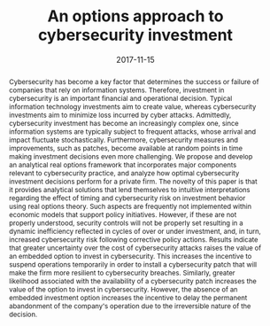 ---
title: "An options approach to cybersecurity investment"
abstract: "Cybersecurity has become a key factor that determines the success or failure of companies that rely on information systems. Therefore, investment in cybersecurity is an important financial and operational decision. Typical information technology investments aim to create value, whereas cybersecurity investments aim to minimize loss incurred by cyber attacks. Admittedly, cybersecurity investment has become an increasingly complex one, since information systems are typically subject to frequent attacks, whose arrival and impact fluctuate stochastically. Furthermore, cybersecurity measures and improvements, such as patches, become available at random points in time making investment decisions even more challenging. We propose and develop an analytical real options framework that incorporates major components relevant to cybersecurity practice, and analyze how optimal cybersecurity investment decisions perform for a private firm. The novelty of this paper is that it provides analytical solutions that lend themselves to intuitive interpretations regarding the effect of timing and cybersecurity risk on investment behavior using real options theory. Such aspects are frequently not implemented within economic models that support policy initiatives. However, if these are not properly understood, security controls will not be properly set resulting in a dynamic inefficiency reflected in cycles of over or under investment, and, in turn, increased cybersecurity risk following corrective policy actions. Results indicate that greater uncertainty over the cost of cybersecurity attacks raises the value of an embedded option to invest in cybersecurity. This increases the incentive to suspend operations temporarily in order to install a cybersecurity patch that will make the firm more resilient to cybersecurity breaches. Similarly, greater likelihood associated with the availability of a cybersecurity patch increases the value of the option to invest in cybersecurity. However, the absence of an embedded investment option increases the incentive to delay the permanent abandonment of the company's operation due to the irreversible nature of the decision."
collection: publications
permalink: /publication/chronopoulos2017options
date: 2017-11-15
venue: 'IEEE Access'
paperurl: '/files/pdf/papers/chronopoulos2017options.pdf'
link: 'https://ieeexplore.ieee.org/document/8110826'
citation: 'Michail Chronopoulos, Emmanouil Panaousis, Jens Grossklags (2017). 
	&quot;An options approach to cybersecurity investment.&quot; 
	<i>IEEE Access</i>, 16(4), 12175-12186.<br>
	<span style="color:#2979ab;">(JCR 2017: 3.557, CiteScore: 2.4)</span>'
---